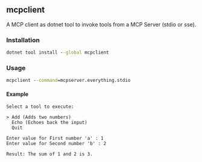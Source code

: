 ﻿## mcpclient
A MCP client as dotnet tool to invoke tools from a MCP Server (stdio or sse).

### Installation
``` cmd
dotnet tool install --global mcpclient
```

### Usage
``` cmd
mcpclient --command=mcpserver.everything.stdio
```

#### Example
``` raw
Select a tool to execute:

> Add (Adds two numbers)
  Echo (Echoes back the input)
  Quit

Enter value for First number 'a' : 1
Enter value for Second number 'b' : 2

Result: The sum of 1 and 2 is 3.
```